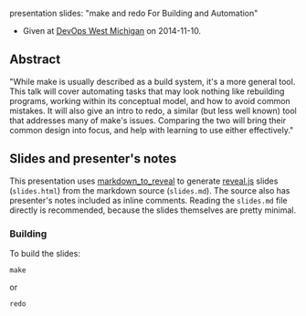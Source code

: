 presentation slides: "make and redo For Building and Automation"

- Given at [DevOps West Michigan][1] on 2014-11-10.

[1]: http://www.meetup.com/DevOps-West-Michigan/


## Abstract

"While make is usually described as a build system, it's a more general
tool. This talk will cover automating tasks that may look nothing like
rebuilding programs, working within its conceptual model, and how to
avoid common mistakes. It will also give an intro to redo, a similar
(but less well known) tool that addresses many of make's issues.
Comparing the two will bring their common design into focus, and help
with learning to use either effectively."


## Slides and presenter's notes

This presentation uses [markdown_to_reveal][2] to generate [reveal.js][3]
slides (`slides.html`) from the markdown source (`slides.md`). The
source also has presenter's notes included as inline comments. Reading
the `slides.md` file directly is recommended, because the slides
themselves are pretty minimal.

[2]: https://github.com/silentbicycle/markdown_to_reveal
[3]: http://lab.hakim.se/reveal-js/#/


### Building

To build the slides:

    make
    
or

    redo


